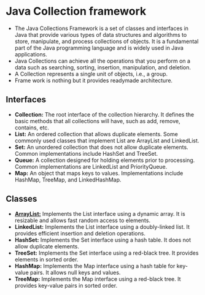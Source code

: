 # Java Collection framework
- The Java Collections Framework is a set of classes and interfaces in Java that provide various types of data structures and algorithms to store, manipulate, and process collections of objects. It is a fundamental part of the Java programming language and is widely used in Java applications.  
- Java Collections can achieve all the operations that you perform on a data such as searching, sorting, insertion, manipulation, and deletion.
- A Collection represents a single unit of objects, i.e., a group.
- Frame work is nothing but it provides readymade architecture.
## Interfaces
- **Collection:** The root interface of the collection hierarchy. It defines the basic methods that all collections will have, such as add, remove, contains, etc.
- **List:** An ordered collection that allows duplicate elements. Some commonly used classes that implement List are ArrayList and LinkedList.
- **Set:** An unordered collection that does not allow duplicate elements. Common implementations include HashSet and TreeSet.
- **Queue:** A collection designed for holding elements prior to processing. Common implementations are LinkedList and PriorityQueue.
- **Map:** An object that maps keys to values. Implementations include HashMap, TreeMap, and LinkedHashMap.
## Classes
- **[ArrayList:](data-structures/Java-Collection-framework/ArrayList)** Implements the List interface using a dynamic array. It is resizable and allows fast random access to elements.
- **LinkedList:** Implements the List interface using a doubly-linked list. It provides efficient insertion and deletion operations.
- **HashSet:** Implements the Set interface using a hash table. It does not allow duplicate elements.
- **TreeSet:** Implements the Set interface using a red-black tree. It provides elements in sorted order.
- **HashMap:** Implements the Map interface using a hash table for key-value pairs. It allows null keys and values.
- **TreeMap:** Implements the Map interface using a red-black tree. It provides key-value pairs in sorted order.
